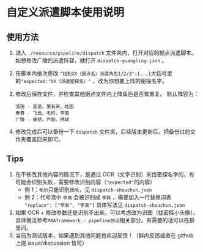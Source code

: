 # 自定义派遣脚本使用说明

## 使用方法

1. 进入 `./resource/pipeline/dispatch` 文件夹内，打开对应的据点派遣脚本。如想修改广陵的派遣阵容，就打开 `dispatch-guangling.json` 。

2. 在脚本内依次修改 `"找到XX（据点名）派遣角色1/2/3":{...}`大括号里的`"expected:"XX（派遣密探名）"` ，改为你想要上阵的密探名字。

3. 修改后保存文件，并检查其他据点文件内上阵角色是否有重复。
   默认阵容为：

   ```
   洛阳 - 高览、第五天、眭固
   寿春 - 飞云、毛玠、李真
   广陵 - 蜂使、严颜、绣球
   ```

4. 修改完成后可以备份一下 `dispatch` 文件夹，后续版本更新后，把备份过的文件夹覆盖回来即可。

## Tips

1. 在不修改其他内容的情况下，是通过 OCR（文字识别）来找密探名字的，有可能会识别失败，需要修改识别内容（`"expected"`的内容）
   - 例 1：`毛玠`只能识别出`毛`，见 `dispatch-shouchun.json`
   - 例 2：代号鸢中 `李真` 会被识别成 `李眞` ，需要加入一行替换词表
     `"replace": ["李眞", "李真"]`
     具体写法见 `dispatch-shouchun.json`
2. 如果 OCR + 修改参数还是识别不出来，可以考虑改为识图（找密探小头像）。具体做法参考`MAAframework - pipeline协议`相关部分。有需要的话可以在群里问。
3. 当前为测试版本，如果遇到其他问题也欢迎反馈！（群内反馈或者在 github 上提 issue/discussion 皆可）
